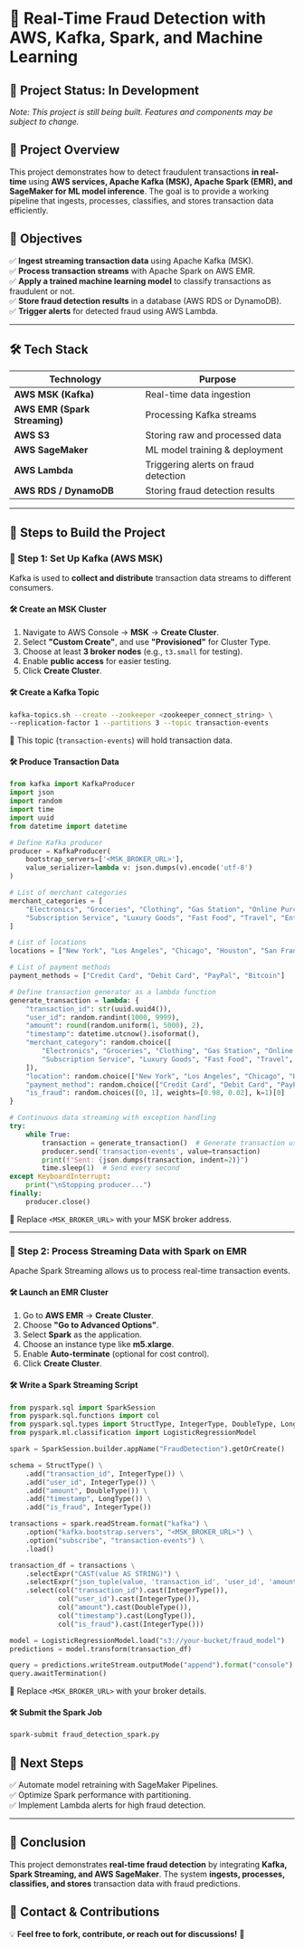 # 🚀 Real-Time Fraud Detection with AWS, Kafka, Spark, and Machine Learning  

## 🚧 Project Status: In Development
*Note: This project is still being built. Features and components may be subject to change.*

## 📌 Project Overview  
This project demonstrates how to detect fraudulent transactions **in real-time** using **AWS services, Apache Kafka (MSK), Apache Spark (EMR), and SageMaker for ML model inference**. The goal is to provide a working pipeline that ingests, processes, classifies, and stores transaction data efficiently.  

## 🎯 Objectives  
✅ **Ingest streaming transaction data** using Apache Kafka (MSK).  
✅ **Process transaction streams** with Apache Spark on AWS EMR.  
✅ **Apply a trained machine learning model** to classify transactions as fraudulent or not.  
✅ **Store fraud detection results** in a database (AWS RDS or DynamoDB).  
✅ **Trigger alerts** for detected fraud using AWS Lambda.  

---

## 🛠 Tech Stack  
| Technology  | Purpose  |
|------------|--------------------------|
| **AWS MSK (Kafka)** | Real-time data ingestion  |
| **AWS EMR (Spark Streaming)** | Processing Kafka streams  |
| **AWS S3** | Storing raw and processed data  |
| **AWS SageMaker** | ML model training & deployment  |
| **AWS Lambda** | Triggering alerts on fraud detection  |
| **AWS RDS / DynamoDB** | Storing fraud detection results  |

---

## 📌 Steps to Build the Project  

### 🏁 Step 1: Set Up Kafka (AWS MSK)  
Kafka is used to **collect and distribute** transaction data streams to different consumers.  

#### 🛠 **Create an MSK Cluster**  
1. Navigate to AWS Console → **MSK** → **Create Cluster**.  
2. Select **"Custom Create"**, and use **"Provisioned"** for Cluster Type.  
3. Choose at least **3 broker nodes** (e.g., `t3.small` for testing).  
4. Enable **public access** for easier testing.  
5. Click **Create Cluster**.  

#### 🛠 **Create a Kafka Topic**  
```bash
kafka-topics.sh --create --zookeeper <zookeeper_connect_string> \
--replication-factor 1 --partitions 3 --topic transaction-events
```
📌 This topic (`transaction-events`) will hold transaction data.  

#### 🛠 **Produce Transaction Data**  
```python
from kafka import KafkaProducer
import json
import random
import time
import uuid
from datetime import datetime

# Define Kafka producer
producer = KafkaProducer(
    bootstrap_servers=['<MSK_BROKER_URL>'],
    value_serializer=lambda v: json.dumps(v).encode('utf-8')
)

# List of merchant categories
merchant_categories = [
    "Electronics", "Groceries", "Clothing", "Gas Station", "Online Purchase",
    "Subscription Service", "Luxury Goods", "Fast Food", "Travel", "Entertainment"
]

# List of locations
locations = ["New York", "Los Angeles", "Chicago", "Houston", "San Francisco", "Miami", "Seattle"]

# List of payment methods
payment_methods = ["Credit Card", "Debit Card", "PayPal", "Bitcoin"]

# Define transaction generator as a lambda function
generate_transaction = lambda: {
    "transaction_id": str(uuid.uuid4()),
    "user_id": random.randint(1000, 9999),
    "amount": round(random.uniform(1, 5000), 2),
    "timestamp": datetime.utcnow().isoformat(),
    "merchant_category": random.choice([
        "Electronics", "Groceries", "Clothing", "Gas Station", "Online Purchase",
        "Subscription Service", "Luxury Goods", "Fast Food", "Travel", "Entertainment"
    ]),
    "location": random.choice(["New York", "Los Angeles", "Chicago", "Houston", "San Francisco", "Miami", "Seattle"]),
    "payment_method": random.choice(["Credit Card", "Debit Card", "PayPal", "Bitcoin"]),
    "is_fraud": random.choices([0, 1], weights=[0.98, 0.02], k=1)[0]
}

# Continuous data streaming with exception handling
try:
    while True:
        transaction = generate_transaction()  # Generate transaction using lambda
        producer.send('transaction-events', value=transaction)
        print(f"Sent: {json.dumps(transaction, indent=2)}")
        time.sleep(1)  # Send every second
except KeyboardInterrupt:
    print("\nStopping producer...")
finally:
    producer.close()
```
📌 Replace `<MSK_BROKER_URL>` with your MSK broker address.  

---

### 🚀 Step 2: Process Streaming Data with Spark on EMR  
Apache Spark Streaming allows us to process real-time transaction events.  

#### 🛠 **Launch an EMR Cluster**  
1. Go to **AWS EMR** → **Create Cluster**.  
2. Choose **"Go to Advanced Options"**.  
3. Select **Spark** as the application.  
4. Choose an instance type like **m5.xlarge**.  
5. Enable **Auto-terminate** (optional for cost control).  
6. Click **Create Cluster**.  

#### 🛠 **Write a Spark Streaming Script**  
```python
from pyspark.sql import SparkSession
from pyspark.sql.functions import col
from pyspark.sql.types import StructType, IntegerType, DoubleType, LongType
from pyspark.ml.classification import LogisticRegressionModel

spark = SparkSession.builder.appName("FraudDetection").getOrCreate()

schema = StructType() \
    .add("transaction_id", IntegerType()) \
    .add("user_id", IntegerType()) \
    .add("amount", DoubleType()) \
    .add("timestamp", LongType()) \
    .add("is_fraud", IntegerType())

transactions = spark.readStream.format("kafka") \
    .option("kafka.bootstrap.servers", "<MSK_BROKER_URL>") \
    .option("subscribe", "transaction-events") \
    .load()

transaction_df = transactions \
    .selectExpr("CAST(value AS STRING)") \
    .selectExpr("json_tuple(value, 'transaction_id', 'user_id', 'amount', 'timestamp', 'is_fraud') as (transaction_id, user_id, amount, timestamp, is_fraud)") \
    .select(col("transaction_id").cast(IntegerType()),
            col("user_id").cast(IntegerType()),
            col("amount").cast(DoubleType()),
            col("timestamp").cast(LongType()),
            col("is_fraud").cast(IntegerType()))

model = LogisticRegressionModel.load("s3://your-bucket/fraud_model")
predictions = model.transform(transaction_df)

query = predictions.writeStream.outputMode("append").format("console").start()
query.awaitTermination()
```
📌 Replace `<MSK_BROKER_URL>` with your broker details.  

#### 🛠 **Submit the Spark Job**  
```bash
spark-submit fraud_detection_spark.py
```
## 📌 Next Steps  
✅ Automate model retraining with SageMaker Pipelines.  
✅ Optimize Spark performance with partitioning.  
✅ Implement Lambda alerts for high fraud detection.  

---

## 📌 Conclusion  
This project demonstrates **real-time fraud detection** by integrating **Kafka, Spark Streaming, and AWS SageMaker**. The system **ingests, processes, classifies, and stores** transaction data with fraud predictions.  

## 📩 Contact & Contributions  
💡 **Feel free to fork, contribute, or reach out for discussions!** 🚀  
